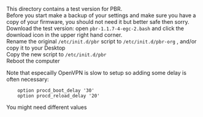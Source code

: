 This directory contains a test version for PBR.  
Before you start make a backup of your settings and make sure you have a copy of your firmware, you should not need it but better safe then sorry.  
Download the test version: open `pbr-1.1.7-4-egc-2.bash` and click the download icon in the upper right hand corner.  
Rename the original `/etc/init.d/pbr` script to `/etc/init.d/pbr-org` , and/or copy it to your Desktop  
Copy the new script to `/etc/init.d/pbr`  
Reboot the computer  

Note that especailly OpenVPN is slow to setup so adding some delay is often necessary:
```
	option procd_boot_delay '30'
	option procd_reload_delay '20'
```
You might need different values
